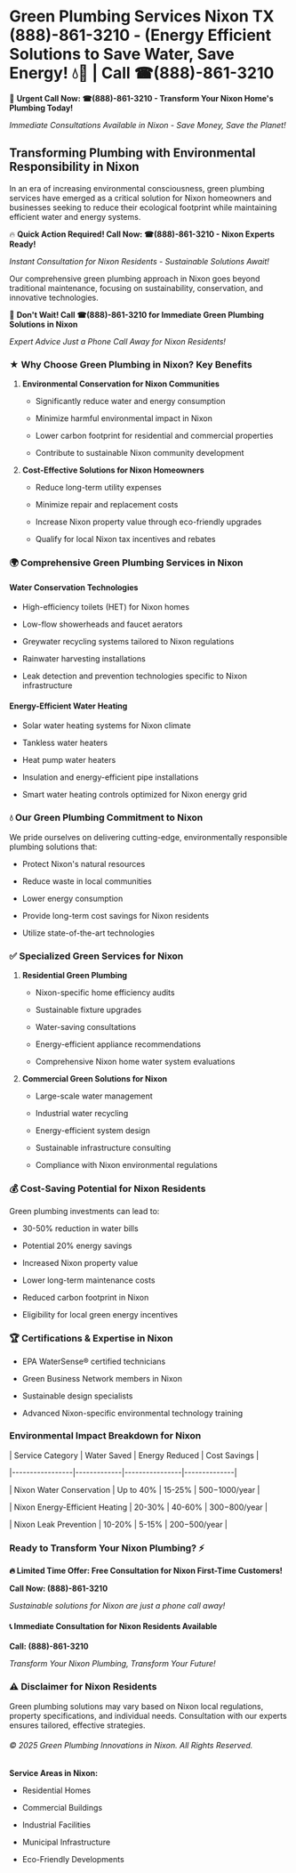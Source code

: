 # Green Plumbing Services Nixon TX (888)-861-3210 - (Energy Efficient Solutions to Save Water, Save Energy! 💧🌿 | Call ☎(888)-861-3210

🚨 **Urgent Call Now: ☎(888)-861-3210 - Transform Your Nixon Home's Plumbing Today!**
*Immediate Consultations Available in Nixon - Save Money, Save the Planet!*

## Transforming Plumbing with Environmental Responsibility in Nixon

In an era of increasing environmental consciousness, green plumbing services have emerged as a critical solution for Nixon homeowners and businesses seeking to reduce their ecological footprint while maintaining efficient water and energy systems. 

🔥 **Quick Action Required! Call Now: ☎(888)-861-3210 - Nixon Experts Ready!**
*Instant Consultation for Nixon Residents - Sustainable Solutions Await!*

Our comprehensive green plumbing approach in Nixon goes beyond traditional maintenance, focusing on sustainability, conservation, and innovative technologies.

🚨 **Don't Wait! Call ☎(888)-861-3210 for Immediate Green Plumbing Solutions in Nixon**
*Expert Advice Just a Phone Call Away for Nixon Residents!*

### ★ Why Choose Green Plumbing in Nixon? Key Benefits

1. **Environmental Conservation for Nixon Communities** 
   - Significantly reduce water and energy consumption
   - Minimize harmful environmental impact in Nixon
   - Lower carbon footprint for residential and commercial properties
   - Contribute to sustainable Nixon community development

2. **Cost-Effective Solutions for Nixon Homeowners** 
   - Reduce long-term utility expenses
   - Minimize repair and replacement costs
   - Increase Nixon property value through eco-friendly upgrades
   - Qualify for local Nixon tax incentives and rebates

### 🌍 Comprehensive Green Plumbing Services in Nixon

#### Water Conservation Technologies
- High-efficiency toilets (HET) for Nixon homes
- Low-flow showerheads and faucet aerators
- Greywater recycling systems tailored to Nixon regulations
- Rainwater harvesting installations
- Leak detection and prevention technologies specific to Nixon infrastructure

#### Energy-Efficient Water Heating
- Solar water heating systems for Nixon climate
- Tankless water heaters
- Heat pump water heaters
- Insulation and energy-efficient pipe installations
- Smart water heating controls optimized for Nixon energy grid

### 💧 Our Green Plumbing Commitment to Nixon

We pride ourselves on delivering cutting-edge, environmentally responsible plumbing solutions that:
- Protect Nixon's natural resources
- Reduce waste in local communities
- Lower energy consumption
- Provide long-term cost savings for Nixon residents
- Utilize state-of-the-art technologies

### ✅ Specialized Green Services for Nixon

1. **Residential Green Plumbing**
   - Nixon-specific home efficiency audits
   - Sustainable fixture upgrades
   - Water-saving consultations
   - Energy-efficient appliance recommendations
   - Comprehensive Nixon home water system evaluations

2. **Commercial Green Solutions for Nixon**
   - Large-scale water management
   - Industrial water recycling
   - Energy-efficient system design
   - Sustainable infrastructure consulting
   - Compliance with Nixon environmental regulations

### 💰 Cost-Saving Potential for Nixon Residents

Green plumbing investments can lead to:
- 30-50% reduction in water bills
- Potential 20% energy savings
- Increased Nixon property value
- Lower long-term maintenance costs
- Reduced carbon footprint in Nixon
- Eligibility for local green energy incentives

### 🏆 Certifications & Expertise in Nixon

- EPA WaterSense® certified technicians
- Green Business Network members in Nixon
- Sustainable design specialists
- Advanced Nixon-specific environmental technology training

### Environmental Impact Breakdown for Nixon

| Service Category | Water Saved | Energy Reduced | Cost Savings |
|-----------------|-------------|----------------|--------------|
| Nixon Water Conservation | Up to 40% | 15-25% | $500-$1000/year |
| Nixon Energy-Efficient Heating | 20-30% | 40-60% | $300-$800/year |
| Nixon Leak Prevention | 10-20% | 5-15% | $200-$500/year |

### Ready to Transform Your Nixon Plumbing? ⚡

**🔥 Limited Time Offer: Free Consultation for Nixon First-Time Customers!**

**Call Now: (888)-861-3210**
*Sustainable solutions for Nixon are just a phone call away!*

#### 📞 Immediate Consultation for Nixon Residents Available

**Call: (888)-861-3210**
*Transform Your Nixon Plumbing, Transform Your Future!*

### ⚠️ Disclaimer for Nixon Residents

Green plumbing solutions may vary based on Nixon local regulations, property specifications, and individual needs. Consultation with our experts ensures tailored, effective strategies.

###### © 2025 Green Plumbing Innovations in Nixon. All Rights Reserved.

**Service Areas in Nixon:** 
- Residential Homes
- Commercial Buildings
- Industrial Facilities
- Municipal Infrastructure
- Eco-Friendly Developments